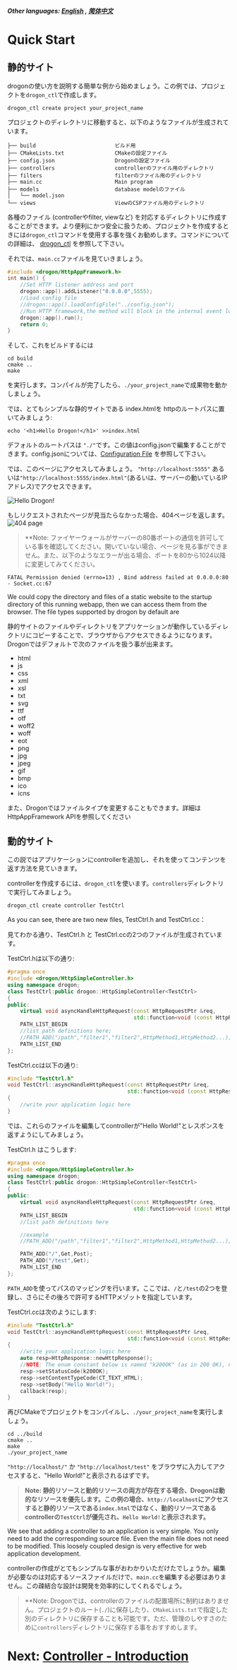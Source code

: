 ##### Other languages: [English](/ENG/ENG-03-Quick-Start) , [简体中文](/CHN/CHN-03-快速开始) 

# Quick Start

## 静的サイト

drogonの使い方を説明する簡単な例から始めましょう。この例では、プロジェクトを`drogon_ctl`で作成します。

```shell
drogon_ctl create project your_project_name
```

プロジェクトのディレクトリに移動すると、以下のようなファイルが生成されています。

```console
├── build                         ビルド用
├── CMakeLists.txt                CMakeの設定ファイル
├── config.json                   Drogonの設定ファイル
├── controllers                   controllerのファイル用のディレクトリ
├── filters                       filterのファイル用のディレクトリ
├── main.cc                       Main program
├── models                        database modelのファイル
│   └── model.json
└── views                         ViewのCSPファイル用のディレクトリ
```

各種のファイル (controllerやfilter, viewなど) を対応するディレクトリに作成することができます。より便利にかつ安全に扱うため、プロジェクトを作成するときには`drogon_ctl`コマンドを使用する事を強くお勧めします。コマンドについての詳細は、 [drogon_ctl](/ENG//ENG/ENG-11-drogon_ctl-Command) を参照して下さい。

それでは、`main.cc`ファイルを見ていきましょう。

```c++
#include <drogon/HttpAppFramework.h>
int main() {
    //Set HTTP listener address and port
    drogon::app().addListener("0.0.0.0",5555);
    //Load config file
    //drogon::app().loadConfigFile("../config.json");
    //Run HTTP framework,the method will block in the internal event loop
    drogon::app().run();
    return 0;
}
```

そして、これをビルドするには

```shell
cd build
cmake ..
make
```

を実行します。コンパイルが完了したら、`./your_project_name`で成果物を動かしましょう。

では、とてもシンプルな静的サイトである index.htmlを httpのルートパスに置いてみましょう:

```shell
echo '<h1>Hello Drogon!</h1>' >>index.html
```

デフォルトのルートパスは `"./"`です。この値はconfig.jsonで編集することができます。config.jsonについては、[Configuration File](/ENG/ENG/ENG-10-Configuration-File) を参照して下さい。

では、このページにアクセスしてみましょう。 `"http://localhost:5555"` 
あるいは`"http://localhost:5555/index.html"`(あるいは、サーバーの動いているIPアドレス)でアクセスできます。

![Hello Drogon!](images/hellodrogon.png)

もしリクエストされたページが見当たらなかった場合、404ページを返します。
![404 page](images/notfound.png)

> **Note: ファイヤーウォールがサーバーの80番ポートの通信を許可している事を確認してください。開いていない場合、ページを見る事ができません。また、以下のようなエラーが出る場合、ポートを80から1024以降に変更してみてください。

```console
FATAL Permission denied (errno=13) , Bind address failed at 0.0.0.0:80 - Socket.cc:67
```

We could copy the directory and files of a static website to the startup directory of this running webapp, then we can access them from the browser. The file types supported by drogon by default are

静的サイトのファイルやディレクトリをアプリケーションが動作しているディレクトリにコピーすることで、ブラウザからアクセスできるようになります。Drogonではデフォルトで次のファイルを扱う事が出来ます。

- html
- js
- css
- xml
- xsl
- txt
- svg
- ttf
- otf
- woff2
- woff
- eot
- png
- jpg
- jpeg
- gif
- bmp
- ico
- icns

また、Drogonではファイルタイプを変更することもできます。詳細はHttpAppFramework APIを参照してください

## 動的サイト

この説ではアプリケーションにcontrollerを追加し、それを使ってコンテンツを返す方法を見ていきます。

controllerを作成するには、`drogon_ctl`を使います。`controllers`ディレクトリで実行してみましょう。

```shell
drogon_ctl create controller TestCtrl
```

As you can see, there are two new files, TestCtrl.h and TestCtrl.cc：

見てわかる通り、TestCtrl.h と TestCtrl.ccの2つのファイルが生成されています。

TestCtrl.hは以下の通り:

```c++
#pragma once
#include <drogon/HttpSimpleController.h>
using namespace drogon;
class TestCtrl:public drogon::HttpSimpleController<TestCtrl>
{
public:
    virtual void asyncHandleHttpRequest(const HttpRequestPtr &req,
                                        std::function<void (const HttpResponsePtr &)> &&callback)override;
    PATH_LIST_BEGIN
    //list path definitions here;
    //PATH_ADD("/path","filter1","filter2",HttpMethod1,HttpMethod2...);
    PATH_LIST_END
};
```

TestCtrl.ccは以下の通り:

```c++
#include "TestCtrl.h"
void TestCtrl::asyncHandleHttpRequest(const HttpRequestPtr &req,
                                      std::function<void (const HttpResponsePtr &)> &&callback)
{
    //write your application logic here
}
```

では、これらのファイルを編集してcontrollerが"Hello World!"とレスポンスを返すようにしてみましょう。

TestCtrl.h はこうします:

```c++
#pragma once
#include <drogon/HttpSimpleController.h>
using namespace drogon;
class TestCtrl:public drogon::HttpSimpleController<TestCtrl>
{
public:
    virtual void asyncHandleHttpRequest(const HttpRequestPtr &req,
                                        std::function<void (const HttpResponsePtr &)> &&callback)override;
    PATH_LIST_BEGIN
    //list path definitions here

    //example
    //PATH_ADD("/path","filter1","filter2",HttpMethod1,HttpMethod2...);

    PATH_ADD("/",Get,Post);
    PATH_ADD("/test",Get);
    PATH_LIST_END
};
```

`PATH_ADD`を使ってパスのマッピングを行います。ここでは、`/`と`/test`の2つを登録し、さらにその後ろで許可するHTTPメゾットを指定しています。


TestCtrl.ccは次のようにします:

```c++
#include "TestCtrl.h"
void TestCtrl::asyncHandleHttpRequest(const HttpRequestPtr &req,
                                      std::function<void (const HttpResponsePtr &)> &&callback)
{
    //write your application logic here
    auto resp=HttpResponse::newHttpResponse();
    //NOTE: The enum constant below is named "k200OK" (as in 200 OK), not "k2000K".
    resp->setStatusCode(k200OK);
    resp->setContentTypeCode(CT_TEXT_HTML);
    resp->setBody("Hello World!");
    callback(resp);
}
```

再びCMakeでプロジェクトをコンパイルし、`./your_project_name`を実行しましょう。

```shell
cd ../build
cmake ..
make
./your_project_name
```

`"http://localhost/"` か `"http://localhost/test"` をブラウザに入力してアクセスすると、"Hello World!"と表示されるはずです。

> **Note: 静的リソースと動的リソースの両方が存在する場合、Drogonは動的なリソースを優先します。この例の場合、`http://localhost`にアクセスすると静的リソースである`index.html`ではなく、動的リソースであるcontrollerの`TestCtrl`が優先され、`Hello World!`と表示されます。**

We see that adding a controller to an application is very simple. You only need to add the corresponding source file. Even the main file does not need to be modified. This loosely coupled design is very effective for web application development.

controllerの作成がとてもシンプルな事がおわかりいただけたでしょうか。編集が必要なのは対応するソースファイルだけで、`main.cc`を編集する必要はありません。この疎結合な設計は開発を効率的にしてくれるでしょう。

> **Note: Drogonでは、controllerのファイルの配置場所に制約はありません。プロジェクトのルート(`./`)に保存したり、`CMakeLists.txt`で指定した別のディレクトリに保存することも可能です。ただ、管理のしやすさのために`controllers`ディレクトリに保存する事をおすすめします。

# Next: [Controller - Introduction](/ENG/ENG-04-0-Controller-Introduction)
